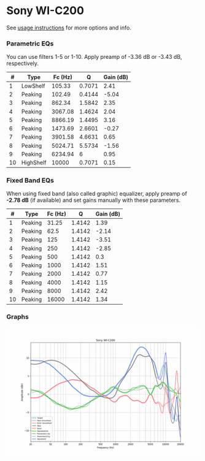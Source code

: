 # Sony WI-C200
See [usage instructions](https://github.com/jaakkopasanen/AutoEq#usage) for more options and info.

### Parametric EQs
You can use filters 1-5 or 1-10. Apply preamp of -3.36 dB or -3.43 dB, respectively.

|   # | Type      |   Fc (Hz) |      Q |   Gain (dB) |
|-----|-----------|-----------|--------|-------------|
|   1 | LowShelf  |    105.33 | 0.7071 |        2.41 |
|   2 | Peaking   |    102.49 | 0.4144 |       -5.04 |
|   3 | Peaking   |    862.34 | 1.5842 |        2.35 |
|   4 | Peaking   |   3067.08 | 1.4624 |        2.04 |
|   5 | Peaking   |   8866.19 | 1.4495 |        3.16 |
|   6 | Peaking   |   1473.69 | 2.6601 |       -0.27 |
|   7 | Peaking   |   3901.58 | 4.6631 |        0.65 |
|   8 | Peaking   |   5024.71 | 5.5734 |       -1.56 |
|   9 | Peaking   |   6234.94 | 6      |        0.95 |
|  10 | HighShelf |  10000    | 0.7071 |        0.15 |

### Fixed Band EQs
When using fixed band (also called graphic) equalizer, apply preamp of **-2.78 dB** (if available) and set gains manually with these parameters.

|   # | Type    |   Fc (Hz) |      Q |   Gain (dB) |
|-----|---------|-----------|--------|-------------|
|   1 | Peaking |     31.25 | 1.4142 |        1.39 |
|   2 | Peaking |     62.5  | 1.4142 |       -2.14 |
|   3 | Peaking |    125    | 1.4142 |       -3.51 |
|   4 | Peaking |    250    | 1.4142 |       -2.85 |
|   5 | Peaking |    500    | 1.4142 |        0.3  |
|   6 | Peaking |   1000    | 1.4142 |        1.51 |
|   7 | Peaking |   2000    | 1.4142 |        0.77 |
|   8 | Peaking |   4000    | 1.4142 |        1.15 |
|   9 | Peaking |   8000    | 1.4142 |        2.42 |
|  10 | Peaking |  16000    | 1.4142 |        1.34 |

### Graphs
![](./Sony%20WI-C200.png)
